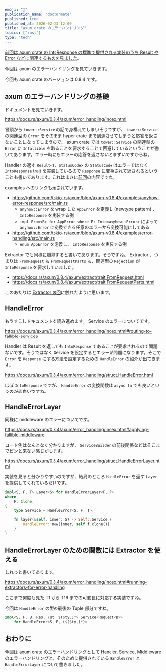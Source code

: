 ```yaml
---
emoji: "🐥"
publication_name: "doctormate"
published: true
published_at: 2026-02-23 12:00
title: "axum crate のエラーハンドリング"
topics: ["rust"]
type: "tech"
---
```


[前回は axum crate の IntoResponse の標準で提供される実装のうち Result や Error などに関連するものを見ました](https://zenn.dev/doctormate/articles/093f5b5fb858b4)。

今回は axum のエラーハンドリングを見ていきます。

今回も axum crate のバージョンは 0.8.4 です。

## axum のエラーハンドリングの基礎

ドキュメントを見ていきます。

<https://docs.rs/axum/0.8.4/axum/error_handling/index.html>

冒頭から `tower::Service` の話で身構えてしまいそうですが、 `tower::Service` の関連型の `Error` をそのまま hyper crate まで到達させてしまうと応答を返さないことになってしまうので、 axum crate では `tower::Service` の関連型の `Error` に `Infallible` を取ることを要求することで回避しているということが書いてあります。エラー時にもエラーの応答を返さないとまずいですからね。

Handler の返す `Result<T, StatusCode>` の `StatusCode` はエラーではなく `IntoResponse` trait を実装しているので `Response` に変換されて返されるということも書いてあります。これはまさに[前回](https://zenn.dev/doctormate/articles/093f5b5fb858b4)の内容ですね。

examples へのリンクも示されています。

- <https://github.com/tokio-rs/axum/blob/axum-v0.8.4/examples/anyhow-error-response/src/main.rs>
    - `anyhow::Error` を wrap した `AppError` を定義し (newtype pattern) 、 `IntoResponse` を実装する例
    - `impl From<E> for AppError where E: Into<anyhow::Error>` によって `anyhow::Error` に変換できる任意のエラーから変換可能にしてある
- <https://github.com/tokio-rs/axum/blob/axum-v0.8.4/examples/error-handling/src/main.rs>
    - `enum AppError` を定義し、 `IntoResponse` を実装する例

Extractor でも同様に機能すると書いてあります。そうですね。 Extractor 、つまりは `FromRequest` も `FromRequestParts` も、関連型の `Rejection` が `IntoResponse` を要求していました。

- <https://docs.rs/axum/0.8.4/axum/extract/trait.FromRequest.html>
- <https://docs.rs/axum/0.8.4/axum/extract/trait.FromRequestParts.html>

このあたりは [Extractor の回](https://zenn.dev/doctormate/articles/10745f66b57301)に触れたように思います。

## HandleError

もうすこしドキュメントを読み進めます。 Service のエラーについてです。

<https://docs.rs/axum/0.8.4/axum/error_handling/index.html#routing-to-fallible-services>

Handler は Result を返しても `IntoResponse` であることが要求されるので問題ないです。そうではなく Service を設定するとエラーが問題になります。そこで `Error` を `Response` にする方法を設定するための `HandleError` の紹介が出てきます。

<https://docs.rs/axum/0.8.4/axum/error_handling/struct.HandleError.html>

ほぼ `IntoResponse` ですが、 `HandleError` の変換関数は `async fn` でも良いというのが面白いですね。

## HandleErrorLayer

同様に middleware のエラーについてです。

<https://docs.rs/axum/0.8.4/axum/error_handling/index.html#applying-fallible-middleware>

コード例はなんとなく分かりますが、 `ServiceBuilder` の前後関係などはそこまでピンと来ない感じがします。

<https://docs.rs/axum/0.8.4/axum/error_handling/struct.HandleErrorLayer.html>

実装を見ると分かりやすいのですが、結局のところ `HandleError` を返す `Layer` を提供してくれているだけです。

```rust
impl<S, F, T> Layer<S> for HandleErrorLayer<F, T>
where
    F: Clone,
{
    type Service = HandleError<S, F, T>;

    fn layer(&self, inner: S) -> Self::Service {
        HandleError::new(inner, self.f.clone())
    }
}
```

## HandleErrorLayer のための関数には Extractor を使える

しれっと書いてあります。

<https://docs.rs/axum/0.8.4/axum/error_handling/index.html#running-extractors-for-error-handling>

ここまで何度も見た T1 から T16 までの可変長に対応する実装ですね。

今回は `HandleError` の型の最後の Tuple 部分ですね。

```rust
impl<S, F, B, Res, Fut, $($ty,)*> Service<Request<B>>
    for HandleError<S, F, ($($ty,)*)>
```

## おわりに

今回は axum crate のエラーハンドリングとして Handler, Service, Middleware のエラーハンドリングと、そのために提供されている `HandleError` と `HandleErrorLayer` について書きました。
